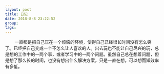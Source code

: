 ```yaml
---
layout: post  
title: 日记  
date: 2018-8-8 23:22:52  
group:   
tags:   
---  
```

&#160;&#160;&#160;&#160;&#160;&#160;&#160;&#160;一直都是把自己压在一个烦恼的环境，使得自己已经很长时间没有怎么笑了。已经把自己变成一个不怎么让人喜欢的人。出去玩也不能让自己尽兴的玩，总是想的工作中的一两个事，或者学习中的一两个问题。虽然自己总在想着问题，但是想了那么长的时间，也没有想出什么解决方案。只是一直在想，可以想而知效率有多低。